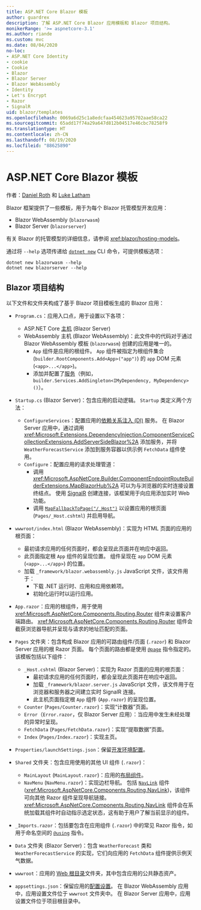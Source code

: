 ```yaml
---
title: ASP.NET Core Blazor 模板
author: guardrex
description: 了解 ASP.NET Core Blazor 应用模板和 Blazor 项目结构。
monikerRange: '>= aspnetcore-3.1'
ms.author: riande
ms.custom: mvc
ms.date: 08/04/2020
no-loc:
- ASP.NET Core Identity
- cookie
- Cookie
- Blazor
- Blazor Server
- Blazor WebAssembly
- Identity
- Let's Encrypt
- Razor
- SignalR
uid: blazor/templates
ms.openlocfilehash: 0069a6d25c1a8edcfaa454623a95702aae58ca22
ms.sourcegitcommit: 65add17f74a29a647d812b04517e46cbc78258f9
ms.translationtype: HT
ms.contentlocale: zh-CN
ms.lasthandoff: 08/19/2020
ms.locfileid: "88625890"
---
```

# <a name="aspnet-core-no-locblazor-templates"></a>ASP.NET Core Blazor 模板

作者：[Daniel Roth](https://github.com/danroth27) 和 [Luke Latham](https://github.com/guardrex)

Blazor 框架提供了一些模板，用于为每个 Blazor 托管模型开发应用：

* Blazor WebAssembly (`blazorwasm`)
* Blazor Server (`blazorserver`)

有关 Blazor 的托管模型的详细信息，请参阅 <xref:blazor/hosting-models>。

通过将 `--help` 选项传递给 [`dotnet new`](/dotnet/core/tools/dotnet-new) CLI 命令，可提供模板选项：

```dotnetcli
dotnet new blazorwasm --help
dotnet new blazorserver --help
```

## <a name="no-locblazor-project-structure"></a>Blazor 项目结构

以下文件和文件夹构成了基于 Blazor 项目模板生成的 Blazor 应用：

* `Program.cs`：应用入口点，用于设置以下各项：

  * ASP.NET Core [主机](xref:fundamentals/host/generic-host) (Blazor Server)
  * WebAssembly 主机 (Blazor WebAssembly)：此文件中的代码对于通过 Blazor WebAssembly 模板 (`blazorwasm`) 创建的应用是唯一的。
    * `App` 组件是应用的根组件。 `App` 组件被指定为根组件集合 (`builder.RootComponents.Add<App>("app")`) 的 `app` DOM 元素 (`<app>...</app>`)。
    * 添加并配置了[服务](xref:blazor/fundamentals/dependency-injection)（例如，`builder.Services.AddSingleton<IMyDependency, MyDependency>()`）。

* `Startup.cs` (Blazor Server)：包含应用的启动逻辑。 `Startup` 类定义两个方法：

  * `ConfigureServices`：配置应用的[依赖关系注入 (DI)](xref:fundamentals/dependency-injection) 服务。 在 Blazor Server 应用中，通过调用 <xref:Microsoft.Extensions.DependencyInjection.ComponentServiceCollectionExtensions.AddServerSideBlazor%2A> 添加服务，并将 `WeatherForecastService` 添加到服务容器以供示例 `FetchData` 组件使用。
  * `Configure`：配置应用的请求处理管道：
    * 调用 <xref:Microsoft.AspNetCore.Builder.ComponentEndpointRouteBuilderExtensions.MapBlazorHub%2A> 可以为与浏览器的实时连接设置终结点。 使用 [SignalR](xref:signalr/introduction) 创建连接，该框架用于向应用添加实时 Web 功能。
    * 调用 [`MapFallbackToPage("/_Host")`](xref:Microsoft.AspNetCore.Builder.RazorPagesEndpointRouteBuilderExtensions.MapFallbackToPage*) 以设置应用的根页面 (`Pages/_Host.cshtml`) 并启用导航。

* `wwwroot/index.html` (Blazor WebAssembly)：实现为 HTML 页面的应用的根页面：
  * 最初请求应用的任何页面时，都会呈现此页面并在响应中返回。
  * 此页面指定根 `App` 组件的呈现位置。 组件呈现在 `app` DOM 元素 (`<app>...</app>`) 的位置。
  * 加载 `_framework/blazor.webassembly.js` JavaScript 文件，该文件用于：
    * 下载 .NET 运行时、应用和应用依赖项。
    * 初始化运行时以运行应用。

* `App.razor`：应用的根组件，用于使用 <xref:Microsoft.AspNetCore.Components.Routing.Router> 组件来设置客户端路由。 <xref:Microsoft.AspNetCore.Components.Routing.Router> 组件会截获浏览器导航并呈现与请求的地址匹配的页面。

* `Pages` 文件夹：包含构成 Blazor 应用的可路由组件/页面 (`.razor`) 和 Blazor Server 应用的根 Razor 页面。 每个页面的路由都是使用 [`@page`](xref:mvc/views/razor#page) 指令指定的。 该模板包括以下组件：
  * `_Host.cshtml` (Blazor Server)：实现为 Razor 页面的应用的根页面：
    * 最初请求应用的任何页面时，都会呈现此页面并在响应中返回。
    * 加载 `_framework/blazor.server.js` JavaScript 文件，该文件用于在浏览器和服务器之间建立实时 SignalR 连接。
    * 此主机页面指定根 `App` 组件 (`App.razor`) 的呈现位置。
  * `Counter` (`Pages/Counter.razor`)：实现“计数器”页面。
  * `Error`（`Error.razor`，仅 Blazor Server 应用）：当应用中发生未经处理的异常时呈现。
  * `FetchData` (`Pages/FetchData.razor`)：实现“提取数据”页面。
  * `Index` (`Pages/Index.razor`)：实现主页。
  
* `Properties/launchSettings.json`：保留[开发环境配置](xref:fundamentals/environments#development-and-launchsettingsjson)。

* `Shared` 文件夹：包含应用使用的其他 UI 组件 (`.razor`)：
  * `MainLayout` (`MainLayout.razor`)：应用的[布局组件](xref:blazor/layouts)。
  * `NavMenu` (`NavMenu.razor`)：实现边栏导航。 包括 [`NavLink`](xref:blazor/fundamentals/routing#navlink-component) 组件 (<xref:Microsoft.AspNetCore.Components.Routing.NavLink>)，该组件可向其他 Razor 组件呈现导航链接。 <xref:Microsoft.AspNetCore.Components.Routing.NavLink> 组件会在系统加载其组件时自动指示选定状态，这有助于用户了解当前显示的组件。

* `_Imports.razor`：包括要包含在应用组件 (`.razor`) 中的常见 Razor 指令，如用于命名空间的 [`@using`](xref:mvc/views/razor#using) 指令。

* `Data` 文件夹 (Blazor Server)：包含 `WeatherForecast` 类和 `WeatherForecastService` 的实现，它们向应用的 `FetchData` 组件提供示例天气数据。

* `wwwroot`：应用的 [Web 根目录](xref:fundamentals/index#web-root)文件夹，其中包含应用的公共静态资产。

* `appsettings.json`：保留应用的[配置设置](xref:blazor/fundamentals/configuration)。 在 Blazor WebAssembly 应用中，应用设置文件位于 `wwwroot` 文件夹中。 在 Blazor Server 应用中，应用设置文件位于项目根目录中。
